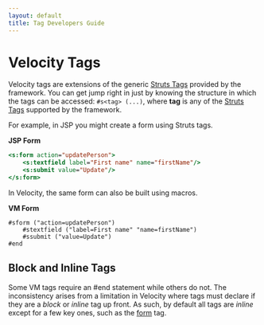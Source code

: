 ```yaml
---
layout: default
title: Tag Developers Guide
---
```


# Velocity Tags

Velocity tags are extensions of the generic [Struts Tags](struts-tags) provided by the framework. You can get jump
right in just by knowing the structure in which the tags can be accessed: `#s<tag> (...)`, 
where **tag** is any of the [Struts Tags](struts-tags) supported by the framework.

For example, in JSP you might create a form using Struts tags.

**JSP Form**

```jsp
<s:form action="updatePerson">
    <s:textfield label="First name" name="firstName"/>
    <s:submit value="Update"/>
</s:form>
```

In Velocity, the same form can also be built using macros.

**VM Form**

```
#sform ("action=updatePerson")
    #stextfield ("label=First name" "name=firstName")
    #ssubmit ("value=Update")
#end
```

## Block and Inline Tags

Some VM tags require an #end statement while others do not. The inconsistency arises from a limitation in Velocity 
where tags must declare if they are a _block_ or _inline_ tag up front. As such, by default all tags are _inline_ 
except for a few key ones, such as the [form](form-tag.html) tag.
